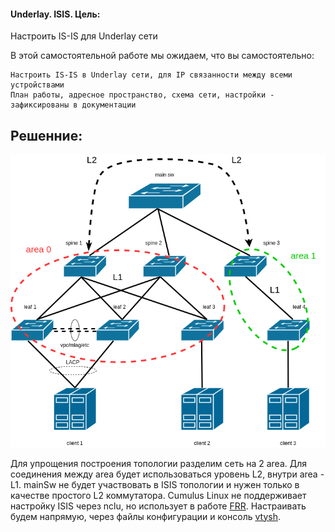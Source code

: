 #### Underlay. ISIS. Цель:

Настроить IS-IS для Underlay сети

В этой самостоятельной работе мы ожидаем, что вы самостоятельно:

    Настроить IS-IS в Underlay сети, для IP связанности между всеми устройствами
    План работы, адресное пространство, схема сети, настройки - зафиксированы в документации


## Решенние:

![Архитектура сети](https://github.com/Roman2dot0/training-otus/blob/master/ex3.%20IS-IS/isis.png)

Для упрощения построения топологии разделим сеть на 2 area. Для соединения между area будет использоваться уровень L2, внутри area - L1. mainSw не будет участвовать в ISIS топологии и нужен только в качестве простого L2 коммутатора.
Cumulus Linux не поддерживает настройку ISIS через nclu, но использует в работе [FRR](https://frrouting.org). Настраивать будем напрямую, через файлы конфигурации и консоль [vtysh](https://docs.frrouting.org/en/latest/vtysh.html).
